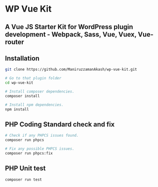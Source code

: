 # WP Vue Kit
A Vue JS Starter Kit for WordPress plugin development - Webpack, Sass, Vue, Vuex, Vue-router
---

## Installation

```sh
git clone https://github.com/ManiruzzamanAkash/wp-vue-kit.git

# Go to that plugin folder
cd wp-vue-kit

# Install composer dependencies.
composer install

# Install npm dependencies.
npm install
```

## PHP Coding Standard check and fix

```sh
# Check if any PHPCS issues found.
composer run phpcs

# Fix any possible PHPCS issues.
composer run phpcs:fix
```

## PHP Unit test

```sh
composer run test
```
